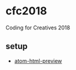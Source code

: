 # cfc2018
Coding for Creatives 2018

## setup

- [atom-html-preview](https://atom.io/packages/atom-html-preview)
